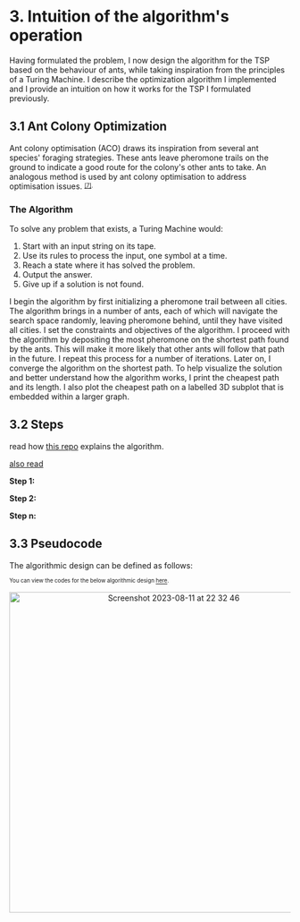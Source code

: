 # 3. Intuition of the algorithm's operation
Having formulated the problem, I now design the algorithm for the TSP based on the behaviour of ants, while taking inspiration from the principles of a Turing Machine.  I describe the optimization algorithm I implemented and I provide an intuition on how it works for the TSP I formulated previously. 

## 3.1 Ant Colony Optimization

Ant colony optimisation (ACO) draws its inspiration from several ant species' foraging strategies. These ants leave pheromone trails on the ground to indicate a good route for the colony's other ants to take. An analogous method is used by ant colony optimisation to address optimisation issues. <sup><sub>[[7]](https://www.researchgate.net/publication/308953674_Ant_Colony_Optimization).</sub></sup>
### The Algorithm
To solve any problem that exists, a Turing Machine would:
1. Start with an input string on its tape.
2. Use its rules to process the input, one symbol at a time.
3. Reach a state where it has solved the problem.
4. Output the answer.
5. Give up if a solution is not found.
   
I begin the algorithm by first initializing a pheromone trail between all cities.  The algorithm brings in a number of ants, each of which will navigate the search space randomly, leaving pheromone behind, until they have visited all cities. I set the constraints and objectives of the algorithm.  I proceed with the algorithm by depositing the most pheromone on the shortest path found by the ants.  This will make it more likely that other ants will follow that path in the future.  I repeat this process for a number of iterations.  Later on, I converge the algorithm on the shortest path.  To help visualize the solution and better understand how the algorithm works, I print the cheapest path and its length.  I also plot the cheapest path on a labelled 3D subplot that is embedded within a larger graph.

## 3.2 Steps

read how [this repo](https://github.com/Akavall/AntColonyOptimization/blob/master/README.md) explains the algorithm.

[also read](https://www.matec-conferences.org/articles/matecconf/pdf/2018/105/matecconf_iswso2018_03015.pdf)

**Step 1:**

**Step 2:**

**Step n:**

## 3.3 Pseudocode
The algorithmic design can be defined as follows:

<sup><sub>You can view the codes for the below algorithmic design [here](https://github.com/wafaajaunnoo/AntsInMyCode/blob/main/pseudocode.js-master/docs/pseudocode.html).</sub></sup>
<p align="center">
<img width="573" alt="Screenshot 2023-08-11 at 22 32 46" src="https://github.com/wafaajaunnoo/AntsInMyCode/assets/95095359/fe23a9d5-ca73-46c1-8414-c296d0fab371">
</p>



